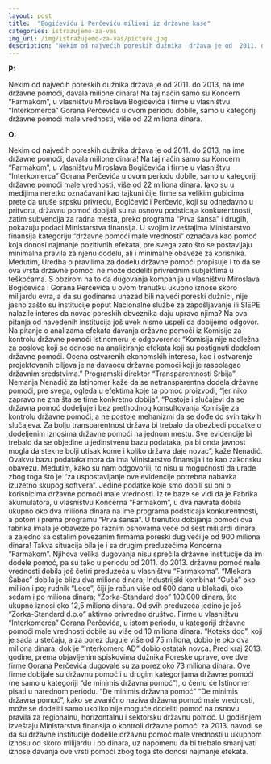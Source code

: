 ```yaml
---
layout: post
title:  "Bogićeviću i Perčeviću milioni iz državne kase"
categories: istrazujemo-za-vas
img_url: /img/istražujemo-za-vas/picture.jpg 
description: "Nekim od najvećih poreskih dužnika  država je od  2011. do 2013, na ime državne pomoći, davala milione dinara! Na taj način samo su Koncern “Farmakom”, u vlasništvu Miroslava Bogićevića i firme u vlasništvu “Interkomerca” Gorana Perčevića u ovom periodu dobile, samo u kategoriji državne pomoći male vrednosti, više od 22 miliona dinara."
---
```


**P:**

Nekim od najvećih poreskih dužnika  država je od  2011. do 2013, na ime državne pomoći, davala milione dinara! Na taj način samo su Koncern “Farmakom”, u vlasništvu Miroslava Bogićevića i firme u vlasništvu “Interkomerca” Gorana Perčevića u ovom periodu dobile, samo u kategoriji državne pomoći male vrednosti, više od 22 miliona dinara.


**O:**

Nekim od najvećih poreskih dužnika  država je od  2011. do 2013, na ime državne pomoći, davala milione dinara! Na taj način samo su Koncern “Farmakom”, u vlasništvu Miroslava Bogićevića i firme u vlasništvu “Interkomerca” Gorana Perčevića u ovom periodu dobile, samo u kategoriji državne pomoći male vrednosti, više od 22 miliona dinara. Iako su u medijima neretko označavani kao tajkuni čije firme sa velikim gubicima prete da uruše srpsku privredu, Bogićević i Perčević, koji su odnedavno u pritvoru, državnu pomoć dobijali su na osnovu podsticaja konkurentnosti, zatim subvencija za radna mesta, preko programa “Prva šansa” i drugih, pokazuju podaci Ministarstva finansija.
U svojim izveštajima Ministarstvo finansija kategoriju “državne pomoći male vrednosti” označava kao pomoć koja donosi najmanje pozitivnih efekata, pre svega zato što se postavljaju minimalna pravila za njenu dodelu, ali i minimalne obaveze za korisnika. Međutim, Uredba o pravilima za dodelu državne pomoći propisuje i to da se ova vrsta državne pomoći ne može dodeliti privrednim subjektima u teškoćama.
S obzirom na to da dugovanja kompanija u vlasništvu Miroslava Bogićevića i Gorana Perčevića u ovom trenutku ukupno iznose skoro milijardu  evra, a da su godinama unazad bili najveći poreski dužnici, nije jasno zašto su institucije poput Nacionalne službe za zapošljavanje ili SIEPE nalazile interes da novac poreskih obveznika daju upravo njima?
Na ova pitanja od navedenih institucija još uvek nismo uspeli da dobijemo odgovor. Na pitanje o analizama efekata davanja državne pomoći iz Komisije za kontrolu državne pomoći Istinomeru je odgovoreno:
“Komisija nije nadležna za poslove koji se odnose na analiziranje efekata koji su postignuti dodelom državne pomoći. Ocena ostvarenih ekonomskih interesa, kao i ostvarenje projektovanih ciljeva je na davaocu državne pomoći koji je raspolagao državnim sredstvima.”
Programski direktor “Transparentnosti Srbija” Nemanja Nenadić za Istinomer kaže da se netransparentna dodela državne pomoći, pre svega, ogleda u efektima koje ta pomoć proizvodi, “jer niko zapravo ne zna šta se time konkretno dobija”.
“Postoje i slučajevi da se državna pomoć dodeljuje i bez prethodnog konsultovanja Komisije za kontrolu državne pomoći, a ne postoje mehanizmi da se dođe do svih takvih slučajeva. Za bolju transparentnost država bi trebalo da obezbedi podatke o dodeljenim iznosima državne pomoći na jednom mestu. Sve evidencije bi trebalo da se objedine u jedinstvenu bazu podataka, pa bi onda javnost mogla da stekne bolji utisak kome i koliko država daje novac”, kaže Nenadić.
Ovakvu  bazu podataka mora da ima Ministarstvo finansija i to kao zakonsku obavezu. Međutim, kako su nam odgovorili, to nisu u mogućnosti da urade zbog toga što je “za uspostavljanje ove evidencije potrebna nabavka izuzetno skupog softvera”.
Jedine podatke koje smo dobili su oni o korisnicima državne pomoći male vrednosti. Iz te baze se vidi da je Fabrika akumulatora, u vlasništvu Koncerna “Farmakom”, u dva navrata dobila ukupno oko dva miliona dinara na ime programa podsticaja konkurentnosti, a potom i prema programu “Prva šansa”. U trenutku dobijanja pomoći ova fabrika imala je obaveze po raznim osnovama veće od šest milijardi dinara, a zajedno sa ostalim povezanim firmama poreski dug veći je od 900 miliona dinara!
Takva situacija bila je i sa drugim preduzećima Koncerna “Farmakom”. Njihova velika dugovanja nisu sprečila državne institucije da im dodele pomoć, pa su tako u periodu od 2011. do 2013. državnu pomoć male vrednosti dobila još četiri preduzeća u vlasništvu “Farmakoma”. “Mlekara Šabac” dobila je blizu dva miliona dinara; Industrijski kombinat “Guča” oko million i po;  rudnik “Lece”, čiji je račun više od 600 dana u blokadi, oko sedam i po miliona dinara; “Zorka-Standard doo” 100.000 dinara, što ukupno iznosi oko 12,5 miliona dinara. Od svih preduzeća jedino je još “Zorka-Standard d.o.o” aktivno privredno društvo.
Firme u vlasništvu “Interkomerca” Gorana Perčevića, u istom periodu, u kategoriji državne pomoći male vrednosti dobile su više od 10 miliona dinara. “Koteks doo”, koji je sada u stečaju, a za porez duguje više od 75 miliona, dobio je oko dva miliona dinara, dok je  “Interkomerc AD” dobio ostatak novca.
Pred kraj 2013. godine, prema objavljenim spiskovima dužnika Poreske uprave, ove dve firme Gorana Perčevića dugovale su za porez oko 73 miliona dinara. Ove firme dobijale su državnu pomoć i u drugim kategorijama državne pomoći (ne samo u kategoriji “de minimis državna pomoć”), o čemu će Istinomer pisati u narednom periodu.
“De minimis državna pomoć”
“De minimis državna pomoć”, kako se zvanično naziva državna pomoć male vrednosti, može se dodeliti samo ukoliko nije moguće dodeliti pomoć na osnovu pravila za regionalnu, horizontalnu i sektorsku državnu pomoć. U godišnjem izveštaju Ministarstva finansija o kontroli državne pomoći za 2013. navodi se da su državne institucije dodelile državnu pomoć male vrednosti u ukupnom iznosu od skoro milijardu i po dinara, uz napomenu da bi trebalo smanjivati iznose davanja ove vrsti pomoći zbog toga što donosi najmanje efekata.